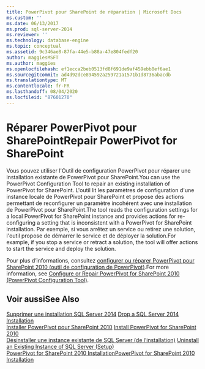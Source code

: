 ```yaml
---
title: PowerPivot pour SharePoint de réparation | Microsoft Docs
ms.custom: ''
ms.date: 06/13/2017
ms.prod: sql-server-2014
ms.reviewer: ''
ms.technology: database-engine
ms.topic: conceptual
ms.assetid: 9c346ae8-87fa-44e5-b88a-47e804fedf20
author: maggiesMSFT
ms.author: maggies
ms.openlocfilehash: ef1ecca2beb0513fd8f691de9af459ebb8ef6ae1
ms.sourcegitcommit: ad4d92dce894592a259721a1571b1d8736abacdb
ms.translationtype: MT
ms.contentlocale: fr-FR
ms.lasthandoff: 08/04/2020
ms.locfileid: "87601270"
---
```

# <a name="repair-powerpivot-for-sharepoint"></a><span data-ttu-id="64d81-102">Réparer PowerPivot pour SharePoint</span><span class="sxs-lookup"><span data-stu-id="64d81-102">Repair PowerPivot for SharePoint</span></span>
  <span data-ttu-id="64d81-103">Vous pouvez utiliser l'Outil de configuration PowerPivot pour réparer une installation existante de PowerPivot pour SharePoint.</span><span class="sxs-lookup"><span data-stu-id="64d81-103">You can use the PowerPivot Configuration Tool to repair an existing installation of PowerPivot for SharePoint.</span></span> <span data-ttu-id="64d81-104">L'outil lit les paramètres de configuration d'une instance locale de PowerPivot pour SharePoint et propose des actions permettant de reconfigurer un paramètre incohérent avec une installation de PowerPivot pour SharePoint.</span><span class="sxs-lookup"><span data-stu-id="64d81-104">The tool reads the configuration settings for a local PowerPivot for SharePoint instance and provides actions for re-configuring a setting that is inconsistent with a PowerPivot for SharePoint installation.</span></span> <span data-ttu-id="64d81-105">Par exemple, si vous arrêtez un service ou retirez une solution, l'outil propose de démarrer le service et de déployer la solution.</span><span class="sxs-lookup"><span data-stu-id="64d81-105">For example, if you stop a service or retract a solution, the tool will offer actions to start the service and deploy the solution.</span></span>  
  
 <span data-ttu-id="64d81-106">Pour plus d’informations, consultez [configurer ou réparer PowerPivot pour SharePoint 2010 &#40;outil de configuration de PowerPivot&#41;](../../../2014/analysis-services/configure-repair-powerpivot-sharepoint-2010.md).</span><span class="sxs-lookup"><span data-stu-id="64d81-106">For more information, see [Configure or Repair PowerPivot for SharePoint 2010 &#40;PowerPivot Configuration Tool&#41;](../../../2014/analysis-services/configure-repair-powerpivot-sharepoint-2010.md).</span></span>  
  
## <a name="see-also"></a><span data-ttu-id="64d81-107">Voir aussi</span><span class="sxs-lookup"><span data-stu-id="64d81-107">See Also</span></span>  
 <span data-ttu-id="64d81-108">[Supprimer une installation SQL Server 2014](../../database-engine/install-windows/repair-a-failed-sql-server-installation.md) </span><span class="sxs-lookup"><span data-stu-id="64d81-108">[Drop a SQL Server 2014 Installation](../../database-engine/install-windows/repair-a-failed-sql-server-installation.md) </span></span>  
 <span data-ttu-id="64d81-109">[Installer PowerPivot pour SharePoint 2010](../../../2014/sql-server/install/install-powerpivot-for-sharepoint-2010.md) </span><span class="sxs-lookup"><span data-stu-id="64d81-109">[Install PowerPivot for SharePoint 2010](../../../2014/sql-server/install/install-powerpivot-for-sharepoint-2010.md) </span></span>  
 <span data-ttu-id="64d81-110">[Désinstaller une instance existante de SQL Server &#40;de l’installation&#41;](../../../2014/sql-server/install/uninstall-an-existing-instance-of-sql-server-setup.md) </span><span class="sxs-lookup"><span data-stu-id="64d81-110">[Uninstall an Existing Instance of SQL Server &#40;Setup&#41;](../../../2014/sql-server/install/uninstall-an-existing-instance-of-sql-server-setup.md) </span></span>  
 [<span data-ttu-id="64d81-111">PowerPivot for SharePoint 2010 Installation</span><span class="sxs-lookup"><span data-stu-id="64d81-111">PowerPivot for SharePoint 2010 Installation</span></span>](../../../2014/sql-server/install/powerpivot-for-sharepoint-2010-installation.md)  
  
  
